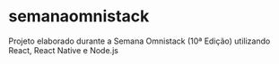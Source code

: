 # semanaomnistack
Projeto elaborado durante a Semana Omnistack (10ª Edição) utilizando React, React Native e Node.js
